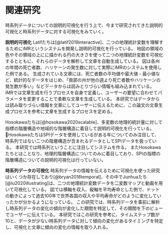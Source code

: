 # 関連研究
時系列データについての説明的可視化を行う上で、今まで研究されてきた説明的可視化と時系列データに対する可視化をみていく。

**説明的可視化** Latifたちは[@latif2019interactive]、二つの地理統計変数を理解するためにiMRというシステムを開発し説明的可視化を行っている。
地図の領域の色やその領域の上にに描かれる円の大きさを使って二つの地理統計変数を可視化するとともに、それらのデータを解析して文章を自動生成している。
図は各州の年間の死亡者数、ハリケーンの発生数に対して実際にiMRのシステムを使用した例である。
生成されている文章には、死亡者数の平均値や最大値・最小値など、統計的なデータをはじめ、「南部の州が他の週より死亡者数やハリケーンの発生数が多い」などデータからは読みとりづらい情報も組み込まれている。
iMRでは文章生成を行うプロセスを自身で定義し、ユーザーの要望に合わせてパラメータを変更することで柔軟な文章を生成している。
本研究ではデータからは読み取りづらい情報を文章にしてユーザーに伝えるために、この論文の文章生成プロセスを参考に文章を生成するプロセスを定める。

Hosokawaたちは[@hosokawa2020scalable]、多変数の地理的統計量に対して指標の階層構造や地域的な階層構造に着目して説明的可視化を行っている。
HosokawaたちはSPIデータを使用しているがある年についてのみ注目して、時系列ではない二つの階層構造が含まれるデータとしてSPIデータを扱っている。
本研究では時系列ということに注目してシステムを作る。
またHosokawaたちとはことなり、地理的階層構造についてのみに着目しており、SPIの指標の階層構造についての説明的可視化は行っていない。

**時系列データの可視化** 時系列データの情報を伝えるために可視化を使った研究はいくつか存在しており[@bryan2016temporal]、その中でJunhuaたち[@lu2020illustrating]は、二つの地理統計変数データを二変数マップと動画を用いて可視化している。
図では横軸を収入、縦軸を平均寿命とした例で、ドットの動きによって過去100年で世界各国の収入や平均寿命がどのように変化していったかが分かるようになっている。
この研究では、時系列データを事前に解析し時系列データの変化の傾向が変化した期間を特定して、その期間を下のビューでユーザーに伝えている。
本研究ではこの研究を参考に、タイムステップ数が10と、データが少ない時系列データに対して傾向の変化があるタイミングを特定し、可視化と文章に傾向の変化の情報を取り入れる。